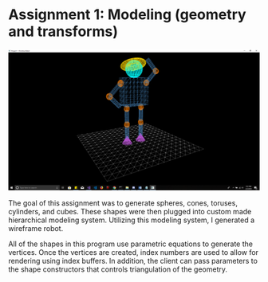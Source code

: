 Assignment 1: Modeling (geometry and transforms)
===============================================

![Primitive Robot](https://github.com/Abar23/CSE5542/blob/master/Projects/Assignment1/Screenshots/Robot.PNG)

The goal of this assignment was to generate spheres, cones, toruses, cylinders, and cubes.
These shapes were then plugged into custom made hierarchical modeling system. Utilizing
this modeling system, I generated a wireframe robot.

All of the shapes in this program use parametric equations to generate the vertices. Once
the vertices are created, index numbers are used to allow for rendering using index 
buffers. In addition, the client can pass parameters to the shape constructors that controls
triangulation of the geometry.
